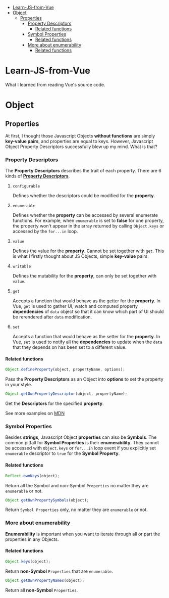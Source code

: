 - [Learn-JS-from-Vue](#learn-js-from-vue)
- [Object](#object)
  - [Properties](#properties)
    - [Property Descriptors](#property-descriptors)
      - [Related functions](#related-functions)
    - [Symbol Properties](#symbol-properties)
      - [Related functions](#related-functions)
    - [More about enumerability](#more-about-enumerability)
      - [Related functions](#related-functions)

# Learn-JS-from-Vue

What I learned from reading Vue's source code.

# Object

## Properties

At first, I thought those Javascript Objects **without functions** are simply **key-value pairs**, and properties are equal to keys. However, Javascript Object Property Descriptors successfully blew up my mind. What is that?

### Property Descriptors

The **Property Descriptors** describes the trait of each property. There are 6 kinds of [**Property Descriptors**](https://developer.mozilla.org/en-US/docs/Web/JavaScript/Reference/Global_Objects/Object/defineProperty).

1.  `configurable`

    Defines whether the descriptors could be modified for the **property**.

2.  `enumerable`

    Defines whether the **property** can be accessed by several enumerate functions. For example, when `enumerable` is set to **false** for one property, the property won't appear in the array returned by calling `Object.keys` or accessed by the `for...in` loop.

3.  `value`

    Defines the value for the **property**. Cannot be set together with `get`. This is what I firstly thought about JS Objects, simple **key-value** pairs.

4.  `writable`

    Defines the mutability for the **property**, can only be set together with `value`.

5.  `get`

    Accepts a function that would behave as the getter for the **property**. In Vue, `get` is used to gather UI, watch and computed property **dependencies** of `data` object so that it can know which part of UI should be rerendered after `data` modification.

6.  `set`

    Accepts a function that would behave as the setter for the **property**. In Vue, `set` is used to notify all the **dependencies** to update when the `data` that they depends on has been set to a different value.

#### Related functions

```javascript
Object.defineProperty(object, propertyName, options);
```

Pass the **Property Descriptors** as an Object into **options** to set the property in your style.

```javascript
Object.getOwnPropertyDescriptor(object, propertyName);
```

Get the **Descriptors** for the specified **property**.

See more examples on [MDN](https://developer.mozilla.org/en-US/docs/Web/JavaScript/Reference/Global_Objects/Object/defineProperty)

### Symbol Properties

Besides **strings**, Javascript Object **properties** can also be **Symbols**. The common pitfall for **Symbol Properties** is their **enumerability**. They cannot be accessed with `Object.keys` or `for...in` loop event if you explicitly set `enumerable` descriptor to `true` for the **Symbol Property**.

#### Related functions

```javascript
Reflect.ownKeys(object);
```

Return all the Symbol and non-Symbol `Properties` no matter they are `enumerable` or not.

```javascript
Object.getOwnPropertySymbols(object);
```

Return `Symbol Properties` only, no matter they are `enumerable` or not.

### More about enumerability

**Enumerability** is important when you want to iterate through all or part the properties in any Objects.

#### Related functions

```javascript
Object.keys(object);
```

Return **non-Symbol** `Properties` that are `enumerable`.

```javascript
Object.getOwnPropertyNames(object);
```

Return all **non-Symbol** `Properties`.
